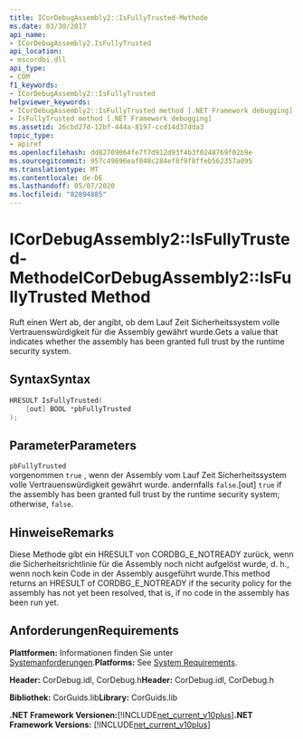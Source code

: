 ```yaml
---
title: ICorDebugAssembly2::IsFullyTrusted-Methode
ms.date: 03/30/2017
api_name:
- ICorDebugAssembly2.IsFullyTrusted
api_location:
- mscordbi.dll
api_type:
- COM
f1_keywords:
- ICorDebugAssembly2::IsFullyTrusted
helpviewer_keywords:
- ICorDebugAssembly2::IsFullyTrusted method [.NET Framework debugging]
- IsFullyTrusted method [.NET Framework debugging]
ms.assetid: 26cbd27d-12bf-444a-8197-ccd14d37dda3
topic_type:
- apiref
ms.openlocfilehash: dd82709064fe7f7d912d93f4b3f0248769f02b9e
ms.sourcegitcommit: 957c49696eaf048c284ef8f9f8ffeb562357ad95
ms.translationtype: MT
ms.contentlocale: de-DE
ms.lasthandoff: 05/07/2020
ms.locfileid: "82894885"
---
```

# <a name="icordebugassembly2isfullytrusted-method"></a><span data-ttu-id="385a9-102">ICorDebugAssembly2::IsFullyTrusted-Methode</span><span class="sxs-lookup"><span data-stu-id="385a9-102">ICorDebugAssembly2::IsFullyTrusted Method</span></span>
<span data-ttu-id="385a9-103">Ruft einen Wert ab, der angibt, ob dem Lauf Zeit Sicherheitssystem volle Vertrauenswürdigkeit für die Assembly gewährt wurde.</span><span class="sxs-lookup"><span data-stu-id="385a9-103">Gets a value that indicates whether the assembly has been granted full trust by the runtime security system.</span></span>  
  
## <a name="syntax"></a><span data-ttu-id="385a9-104">Syntax</span><span class="sxs-lookup"><span data-stu-id="385a9-104">Syntax</span></span>  
  
```cpp  
HRESULT IsFullyTrusted(  
    [out] BOOL *pbFullyTrusted  
);  
```  
  
## <a name="parameters"></a><span data-ttu-id="385a9-105">Parameter</span><span class="sxs-lookup"><span data-stu-id="385a9-105">Parameters</span></span>  
 `pbFullyTrusted`  
 <span data-ttu-id="385a9-106">vorgenommen `true` , wenn der Assembly vom Lauf Zeit Sicherheitssystem volle Vertrauenswürdigkeit gewährt wurde. andernfalls `false`.</span><span class="sxs-lookup"><span data-stu-id="385a9-106">[out] `true` if the assembly has been granted full trust by the runtime security system; otherwise, `false`.</span></span>  
  
## <a name="remarks"></a><span data-ttu-id="385a9-107">Hinweise</span><span class="sxs-lookup"><span data-stu-id="385a9-107">Remarks</span></span>  
 <span data-ttu-id="385a9-108">Diese Methode gibt ein HRESULT von CORDBG_E_NOTREADY zurück, wenn die Sicherheitsrichtlinie für die Assembly noch nicht aufgelöst wurde, d. h., wenn noch kein Code in der Assembly ausgeführt wurde.</span><span class="sxs-lookup"><span data-stu-id="385a9-108">This method returns an HRESULT of CORDBG_E_NOTREADY if the security policy for the assembly has not yet been resolved, that is, if no code in the assembly has been run yet.</span></span>  
  
## <a name="requirements"></a><span data-ttu-id="385a9-109">Anforderungen</span><span class="sxs-lookup"><span data-stu-id="385a9-109">Requirements</span></span>  
 <span data-ttu-id="385a9-110">**Plattformen:** Informationen finden Sie unter [Systemanforderungen](../../get-started/system-requirements.md).</span><span class="sxs-lookup"><span data-stu-id="385a9-110">**Platforms:** See [System Requirements](../../get-started/system-requirements.md).</span></span>  
  
 <span data-ttu-id="385a9-111">**Header:** CorDebug.idl, CorDebug.h</span><span class="sxs-lookup"><span data-stu-id="385a9-111">**Header:** CorDebug.idl, CorDebug.h</span></span>  
  
 <span data-ttu-id="385a9-112">**Bibliothek:** CorGuids.lib</span><span class="sxs-lookup"><span data-stu-id="385a9-112">**Library:** CorGuids.lib</span></span>  
  
 <span data-ttu-id="385a9-113">**.NET Framework Versionen:**[!INCLUDE[net_current_v10plus](../../../../includes/net-current-v10plus-md.md)]</span><span class="sxs-lookup"><span data-stu-id="385a9-113">**.NET Framework Versions:** [!INCLUDE[net_current_v10plus](../../../../includes/net-current-v10plus-md.md)]</span></span>
